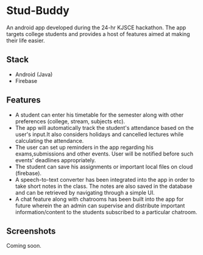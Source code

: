 # Stud-Buddy
An android app developed during the 24-hr KJSCE hackathon. The app targets college students and provides a host of features aimed at making their life easier. 
## Stack
* Android (Java)
* Firebase
## Features
* A student can enter his timetable for the semester along with other preferences (college, stream, subjects etc).
* The app will automatically track the student's attendance based on the user's input.It also considers holidays and cancelled lectures     while calculating the attendance.
* The user can set up reminders in the app regarding his exams,submissions and other events. User will be notified before such events' deadlines appropriately.
* The student can save his assignments or important local files on cloud (firebase).
* A speech-to-text converter has been integrated into the app in order to take short notes in the class. The notes are also saved in the database and can be retrieved by navigating through a simple UI.
* A chat feature along with chatrooms has been built into the app for future wherein the an admin can supervise and distribute important information/content to the students subscribed to a particular chatroom.
## Screenshots
Coming soon.
